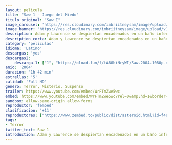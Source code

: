 ```yaml
---
layout: pelicula
title: "Saw 1 - Juego del Miedo"
titulo_original: "Saw I"
image_carousel: 'https://res.cloudinary.com/imbriitneysam/image/upload/v1544059527/saw1-poster-min.jpg'
image_banner: 'https://res.cloudinary.com/imbriitneysam/image/upload/v1544059526/saw1-banner-min.jpg'
description: Adam y Lawrence se despiertan encadenados en un baño infecto con un cadáver entre ellos. Su secuestrador es un maniaco, cuyo juego consiste en forzar a sus cautivos a herirse a sí mismos o a otros para permanecer vivos.
description_corta: Adam y Lawrence se despiertan encadenados en un baño infecto con un cadáver entre ellos. Su secuestrador es un maniaco, cuyo juego consiste en forzar a sus cautivos a herirse a sí mismos o a otros para permanecer vivos.
category: 'peliculas'
idioma: 'Latino'
descargas: 'yes'
descargas2:
    descarga-1: ["1", "https://oload.fun/f/tA80hiNryWI/Saw.2004.1080p-dual-lat.mp4", "https://www.google.com/s2/favicons?domain=openload.co","OpenLoad","https://res.cloudinary.com/imbriitneysam/image/upload/v1541473684/mexico.png", "Latino", "Full HD"]
anio: '2004'
duracion: '1h 42 min'
estrellas: '5'
calidad: 'Full HD'
genero: Terror, Misterio, Suspenso
trailer: https://www.youtube.com/embed/WrFTmZwe5wc
embed: https://www.youtube.com/embed/WrFTmZwe5wc?rel=0&amp;hd=1&border=0&wmode=opaque&enablejsapi=1&modestbranding=1&controls=1&showinfo=1
sandbox: allow-same-origin allow-forms
reproductor: 'fembed'
clasificacion: '+11'
reproductores: ["https://www.zembed.to/public/dist/asteroid.html?id=f4ad6412f3e09b840749a05040919bab&title=Saw"]
tags:
- Terror
twitter_text: Saw 1
introduction: Adam y Lawrence se despiertan encadenados en un baño infecto con un cadáver entre ellos. Su secuestrador es un maniaco, cuyo juego consiste en forzar a sus cautivos a herirse a sí mismos o a otros para permanecer vivos.
---
```



 







